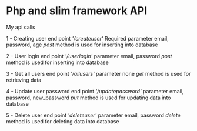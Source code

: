 # Php and slim framework API

<h> My api calls </h> 

1 - Creating user
end point *'/createuser'*
Required parameter email, password, age
*post* method is used for inserting into database

2 - User login
end point *'/userlogin'*
parameter email, password
*post* method is used for inserting into database 

3 - Get all users 
end point *'/allusers'*
parameter none
*get* method is used for retrieving data

4 - Update user password
end point *'/updatepassword'*
parameter email, password, new_password
*put* method is used for updating data into database

5 - Delete user
end point *'deleteuser'*
parameter email, password
*delete* method is used for deleting data into database

